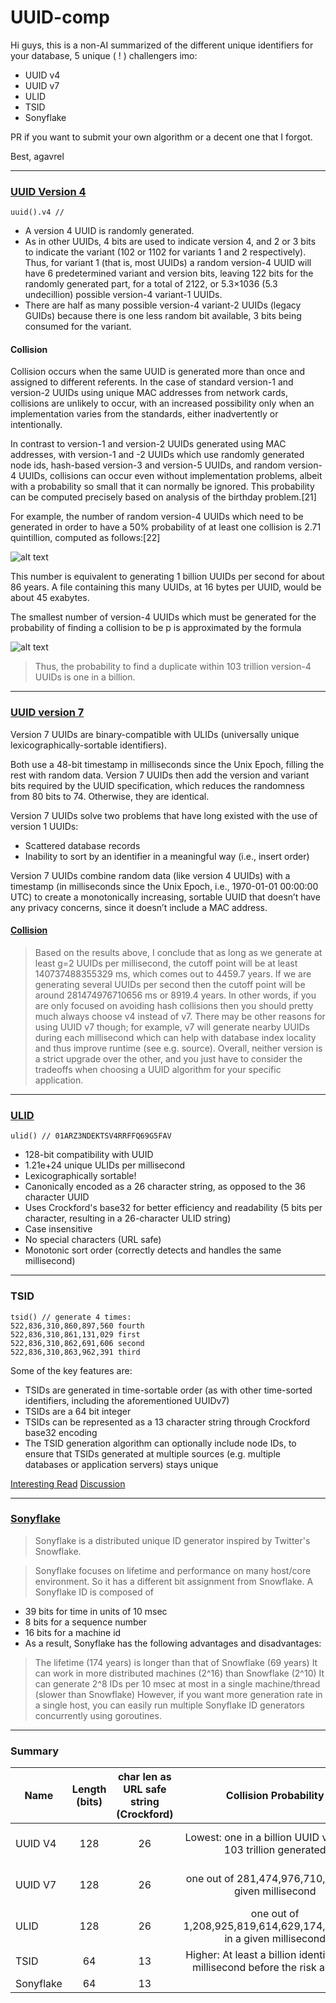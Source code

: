 # UUID-comp

Hi guys, this is a non-AI summarized of the different unique identifiers for your database, 5 unique ( ! ) challengers imo:
* UUID v4
* UUID v7
* ULID
* TSID
* Sonyflake

PR if you want to submit your own algorithm or a decent one that I forgot.

Best,
agavrel

---

### [UUID Version 4](https://en.wikipedia.org/wiki/Universally_unique_identifier#Version_4_(random))

```
uuid().v4 // 
```

* A version 4 UUID is randomly generated.
* As in other UUIDs, 4 bits are used to indicate version 4, and 2 or 3 bits to indicate the variant (102 or 1102 for variants 1 and 2 respectively). Thus, for variant 1 (that is, most UUIDs) a random version-4 UUID will have 6 predetermined variant and version bits, leaving 122 bits for the randomly generated part, for a total of 2122, or 5.3×1036 (5.3 undecillion) possible version-4 variant-1 UUIDs.
* There are half as many possible version-4 variant-2 UUIDs (legacy GUIDs) because there is one less random bit available, 3 bits being consumed for the variant.


#### Collision

Collision occurs when the same UUID is generated more than once and assigned to different referents. In the case of standard version-1 and version-2 UUIDs using unique MAC addresses from network cards, collisions are unlikely to occur, with an increased possibility only when an implementation varies from the standards, either inadvertently or intentionally.

In contrast to version-1 and version-2 UUIDs generated using MAC addresses, with version-1 and -2 UUIDs which use randomly generated node ids, hash-based version-3 and version-5 UUIDs, and random version-4 UUIDs, collisions can occur even without implementation problems, albeit with a probability so small that it can normally be ignored. This probability can be computed precisely based on analysis of the birthday problem.[21]

For example, the number of random version-4 UUIDs which need to be generated in order to have a 50% probability of at least one collision is 2.71 quintillion, computed as follows:[22]

 ![alt text](https://wikimedia.org/api/rest_v1/media/math/render/svg/d765375604fa68b3179d171917404a6361f7f3d1)

This number is equivalent to generating 1 billion UUIDs per second for about 86 years. A file containing this many UUIDs, at 16 bytes per UUID, would be about 45 exabytes.

The smallest number of version-4 UUIDs which must be generated for the probability of finding a collision to be p is approximated by the formula

 ![alt text](https://wikimedia.org/api/rest_v1/media/math/render/svg/1899b35f447e21570910040c416325853ca1ac3f)

> Thus, the probability to find a duplicate within 103 trillion version-4 UUIDs is one in a billion.

---

### [UUID version 7](https://uuid.ramsey.dev/en/stable/rfc4122/version7.html)

Version 7 UUIDs are binary-compatible with ULIDs (universally unique lexicographically-sortable identifiers).

Both use a 48-bit timestamp in milliseconds since the Unix Epoch, filling the rest with random data. Version 7 UUIDs then add the version and variant bits required by the UUID specification, which reduces the randomness from 80 bits to 74. Otherwise, they are identical.

Version 7 UUIDs solve two problems that have long existed with the use of version 1 UUIDs:
* Scattered database records
* Inability to sort by an identifier in a meaningful way (i.e., insert order)

Version 7 UUIDs combine random data (like version 4 UUIDs) with a timestamp (in milliseconds since the Unix Epoch, i.e., 1970-01-01 00:00:00 UTC) to create a monotonically increasing, sortable UUID that doesn’t have any privacy concerns, since it doesn’t include a MAC address.

#### [Collision](https://math.stackexchange.com/questions/4697032/threshold-for-the-number-of-uuids-generated-per-millisecond-at-which-the-colli)

> Based on the results above, I conclude that as long as we generate at least g=2 UUIDs per millisecond, the cutoff point will be at least 140737488355329 ms, which comes out to 4459.7 years. If we are generating several UUIDs per second then the cutoff point will be around 281474976710656 ms or 8919.4 years.
> In other words, if you are only focused on avoiding hash collisions then you should pretty much always choose v4 instead of v7. There may be other reasons for using UUID v7 though; for example, v7 will generate nearby UUIDs during each millisecond which can help with database index locality and thus improve runtime (see e.g. source). Overall, neither version is a strict upgrade over the other, and you just have to consider the tradeoffs when choosing a UUID algorithm for your specific application.

---

### [ULID](https://github.com/ulid/spec?tab=readme-ov-file)

```
ulid() // 01ARZ3NDEKTSV4RRFFQ69G5FAV
```

* 128-bit compatibility with UUID
* 1.21e+24 unique ULIDs per millisecond
* Lexicographically sortable!
* Canonically encoded as a 26 character string, as opposed to the 36 character UUID
* Uses Crockford's base32 for better efficiency and readability (5 bits per character, resulting in a 26-character ULID string)
* Case insensitive
* No special characters (URL safe)
* Monotonic sort order (correctly detects and handles the same millisecond)

---

### TSID

```
tsid() // generate 4 times:
522,836,310,860,897,560	fourth
522,836,310,861,131,029	first
522,836,310,862,691,606	second
522,836,310,863,962,391	third
```

Some of the key features are:
* TSIDs are generated in time-sortable order (as with other time-sorted identifiers, including the aforementioned UUIDv7)
* TSIDs are a 64 bit integer
* TSIDs can be represented as a 13 character string through Crockford base32 encoding
* The TSID generation algorithm can optionally include node IDs, to ensure that TSIDs generated at multiple sources (e.g. multiple databases or application servers) stays unique

[Interesting Read](https://www.foxhound.systems/blog/time-sorted-unique-identifiers/)
[Discussion](https://www.reddit.com/r/programming/comments/18mzlzc/tsids_strike_the_perfect_balance_between_integers/)

---

### [Sonyflake](https://github.com/sony/sonyflake)

> Sonyflake is a distributed unique ID generator inspired by Twitter's Snowflake.

> Sonyflake focuses on lifetime and performance on many host/core environment. So it has a different bit assignment from Snowflake. A Sonyflake ID is composed of

* 39 bits for time in units of 10 msec
*  8 bits for a sequence number
* 16 bits for a machine id
* As a result, Sonyflake has the following advantages and disadvantages:

> The lifetime (174 years) is longer than that of Snowflake (69 years)
It can work in more distributed machines (2^16) than Snowflake (2^10)
It can generate 2^8 IDs per 10 msec at most in a single machine/thread (slower than Snowflake)
However, if you want more generation rate in a single host, you can easily run multiple Sonyflake ID generators concurrently using goroutines.

--- 

### Summary

| Name        | Length (bits)         | char len as URL safe string (Crockford) | Collision Probability | Lifetime (years) | Chronological Sorting |
| ------------- |:-------------:|:-------------:|:-------------:|:-------------:|:-------------:|
| UUID V4 | 128 | 26 | Lowest: one in a billion UUID v4 within 103 trillion generated | No practical limit | No |
| UUID V7 | 128 | 26 | one out of 281,474,976,710,656 in a given millisecond | No practical limit | No |
| ULID | 128 | 26 | one out of 1,208,925,819,614,629,174,706,176 in a given millisecond | No practical limit | Yes time-sorted |
| TSID | 64 | 13 | Higher: At least a billion identifiers per millisecond before the risk appears | 70 | Yes time-sorted |
| Sonyflake | 64 | 13 | | 174 | No |

